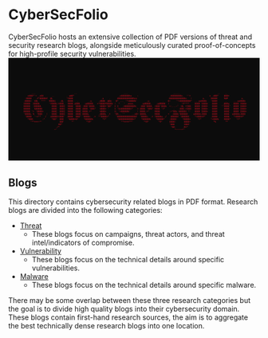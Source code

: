 # CyberSecFolio
CyberSecFolio hosts an extensive collection of PDF versions of threat and security research blogs, alongside meticulously curated proof-of-concepts for high-profile security vulnerabilities.
![cybersecfolio-banner.jpg](cybersecfolio-banner.jpg "cybersecfolio-banner.jpg")

## Blogs ##
This directory contains cybersecurity related blogs in PDF format. Research blogs are divided into the following categories:
* [Threat](https://github.com/gothburz/CyberSecFolio/tree/main/blogs/threat-research)
  * These blogs focus on campaigns, threat actors, and threat intel/indicators of compromise.
* [Vulnerability](https://github.com/gothburz/CyberSecFolio/tree/main/blogs/vulnerability-research)
  * These blogs focus on the technical details around specific vulnerabilities.
* [Malware](https://github.com/gothburz/CyberSecFolio/tree/main/blogs/malware-research)
  * These blogs focus on the technical details around specific malware.

There may be some overlap between these three research categories but the goal is to divide high quality blogs into their cybersecurity domain. These blogs contain first-hand research sources, the aim is to aggregate the best technically dense research blogs into one location. 

